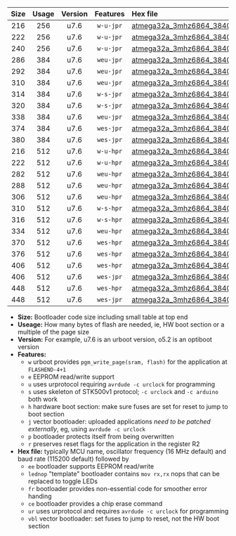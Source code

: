 |Size|Usage|Version|Features|Hex file|
|:-:|:-:|:-:|:-:|:--|
|216|256|u7.6|`w-u-jpr`|[atmega32a_3mhz6864_38400bps_ur_vbl.hex](https://raw.githubusercontent.com/stefanrueger/urboot/main/atmega32a_3mhz6864_38400bps_ur_vbl.hex)|
|222|256|u7.6|`w-u-jpr`|[atmega32a_3mhz6864_38400bps_lednop_ur_vbl.hex](https://raw.githubusercontent.com/stefanrueger/urboot/main/atmega32a_3mhz6864_38400bps_lednop_ur_vbl.hex)|
|240|256|u7.6|`w-u-jpr`|[atmega32a_3mhz6864_38400bps_lednop_fr_ur_vbl.hex](https://raw.githubusercontent.com/stefanrueger/urboot/main/atmega32a_3mhz6864_38400bps_lednop_fr_ur_vbl.hex)|
|286|384|u7.6|`weu-jpr`|[atmega32a_3mhz6864_38400bps_ee_ur_vbl.hex](https://raw.githubusercontent.com/stefanrueger/urboot/main/atmega32a_3mhz6864_38400bps_ee_ur_vbl.hex)|
|292|384|u7.6|`weu-jpr`|[atmega32a_3mhz6864_38400bps_ee_lednop_ur_vbl.hex](https://raw.githubusercontent.com/stefanrueger/urboot/main/atmega32a_3mhz6864_38400bps_ee_lednop_ur_vbl.hex)|
|310|384|u7.6|`weu-jpr`|[atmega32a_3mhz6864_38400bps_ee_lednop_fr_ur_vbl.hex](https://raw.githubusercontent.com/stefanrueger/urboot/main/atmega32a_3mhz6864_38400bps_ee_lednop_fr_ur_vbl.hex)|
|314|384|u7.6|`w-s-jpr`|[atmega32a_3mhz6864_38400bps_vbl.hex](https://raw.githubusercontent.com/stefanrueger/urboot/main/atmega32a_3mhz6864_38400bps_vbl.hex)|
|320|384|u7.6|`w-s-jpr`|[atmega32a_3mhz6864_38400bps_lednop_vbl.hex](https://raw.githubusercontent.com/stefanrueger/urboot/main/atmega32a_3mhz6864_38400bps_lednop_vbl.hex)|
|338|384|u7.6|`weu-jpr`|[atmega32a_3mhz6864_38400bps_ee_lednop_fr_ce_ur_vbl.hex](https://raw.githubusercontent.com/stefanrueger/urboot/main/atmega32a_3mhz6864_38400bps_ee_lednop_fr_ce_ur_vbl.hex)|
|374|384|u7.6|`wes-jpr`|[atmega32a_3mhz6864_38400bps_ee_vbl.hex](https://raw.githubusercontent.com/stefanrueger/urboot/main/atmega32a_3mhz6864_38400bps_ee_vbl.hex)|
|380|384|u7.6|`wes-jpr`|[atmega32a_3mhz6864_38400bps_ee_lednop_vbl.hex](https://raw.githubusercontent.com/stefanrueger/urboot/main/atmega32a_3mhz6864_38400bps_ee_lednop_vbl.hex)|
|216|512|u7.6|`w-u-hpr`|[atmega32a_3mhz6864_38400bps_ur.hex](https://raw.githubusercontent.com/stefanrueger/urboot/main/atmega32a_3mhz6864_38400bps_ur.hex)|
|222|512|u7.6|`w-u-hpr`|[atmega32a_3mhz6864_38400bps_lednop_ur.hex](https://raw.githubusercontent.com/stefanrueger/urboot/main/atmega32a_3mhz6864_38400bps_lednop_ur.hex)|
|282|512|u7.6|`weu-hpr`|[atmega32a_3mhz6864_38400bps_ee_ur.hex](https://raw.githubusercontent.com/stefanrueger/urboot/main/atmega32a_3mhz6864_38400bps_ee_ur.hex)|
|288|512|u7.6|`weu-hpr`|[atmega32a_3mhz6864_38400bps_ee_lednop_ur.hex](https://raw.githubusercontent.com/stefanrueger/urboot/main/atmega32a_3mhz6864_38400bps_ee_lednop_ur.hex)|
|306|512|u7.6|`weu-hpr`|[atmega32a_3mhz6864_38400bps_ee_lednop_fr_ur.hex](https://raw.githubusercontent.com/stefanrueger/urboot/main/atmega32a_3mhz6864_38400bps_ee_lednop_fr_ur.hex)|
|310|512|u7.6|`w-s-hpr`|[atmega32a_3mhz6864_38400bps.hex](https://raw.githubusercontent.com/stefanrueger/urboot/main/atmega32a_3mhz6864_38400bps.hex)|
|316|512|u7.6|`w-s-hpr`|[atmega32a_3mhz6864_38400bps_lednop.hex](https://raw.githubusercontent.com/stefanrueger/urboot/main/atmega32a_3mhz6864_38400bps_lednop.hex)|
|334|512|u7.6|`weu-hpr`|[atmega32a_3mhz6864_38400bps_ee_lednop_fr_ce_ur.hex](https://raw.githubusercontent.com/stefanrueger/urboot/main/atmega32a_3mhz6864_38400bps_ee_lednop_fr_ce_ur.hex)|
|370|512|u7.6|`wes-hpr`|[atmega32a_3mhz6864_38400bps_ee.hex](https://raw.githubusercontent.com/stefanrueger/urboot/main/atmega32a_3mhz6864_38400bps_ee.hex)|
|376|512|u7.6|`wes-hpr`|[atmega32a_3mhz6864_38400bps_ee_lednop.hex](https://raw.githubusercontent.com/stefanrueger/urboot/main/atmega32a_3mhz6864_38400bps_ee_lednop.hex)|
|406|512|u7.6|`wes-hpr`|[atmega32a_3mhz6864_38400bps_ee_lednop_fr.hex](https://raw.githubusercontent.com/stefanrueger/urboot/main/atmega32a_3mhz6864_38400bps_ee_lednop_fr.hex)|
|406|512|u7.6|`wes-jpr`|[atmega32a_3mhz6864_38400bps_ee_lednop_fr_vbl.hex](https://raw.githubusercontent.com/stefanrueger/urboot/main/atmega32a_3mhz6864_38400bps_ee_lednop_fr_vbl.hex)|
|448|512|u7.6|`wes-hpr`|[atmega32a_3mhz6864_38400bps_ee_lednop_fr_ce.hex](https://raw.githubusercontent.com/stefanrueger/urboot/main/atmega32a_3mhz6864_38400bps_ee_lednop_fr_ce.hex)|
|448|512|u7.6|`wes-jpr`|[atmega32a_3mhz6864_38400bps_ee_lednop_fr_ce_vbl.hex](https://raw.githubusercontent.com/stefanrueger/urboot/main/atmega32a_3mhz6864_38400bps_ee_lednop_fr_ce_vbl.hex)|

- **Size:** Bootloader code size including small table at top end
- **Useage:** How many bytes of flash are needed, ie, HW boot section or a multiple of the page size
- **Version:** For example, u7.6 is an urboot version, o5.2 is an optiboot version
- **Features:**
  + `w` urboot provides `pgm_write_page(sram, flash)` for the application at `FLASHEND-4+1`
  + `e` EEPROM read/write support
  + `u` uses urprotocol requiring `avrdude -c urclock` for programming
  + `s` uses skeleton of STK500v1 protocol; `-c urclock` and `-c arduino` both work
  + `h` hardware boot section: make sure fuses are set for reset to jump to boot section
  + `j` vector bootloader: uploaded applications *need to be patched externally*, eg, using `avrdude -c urclock`
  + `p` bootloader protects itself from being overwritten
  + `r` preserves reset flags for the application in the register R2
- **Hex file:** typically MCU name, oscillator frequency (16 MHz default) and baud rate (115200 default) followed by
  + `ee` bootloader supports EEPROM read/write
  + `lednop` "template" bootloader contains `mov rx,rx` nops that can be replaced to toggle LEDs
  + `fr` bootloader provides non-essential code for smoother error handing
  + `ce` bootloader provides a chip erase command
  + `ur` uses urprotocol and requires `avrdude -c urclock` for programming
  + `vbl` vector bootloader: set fuses to jump to reset, not the HW boot section
